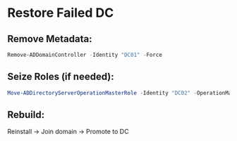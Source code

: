 # Restore Failed DC

## Remove Metadata:
```powershell
Remove-ADDomainController -Identity "DC01" -Force
```

## Seize Roles (if needed):
```powershell
Move-ADDirectoryServerOperationMasterRole -Identity "DC02" -OperationMasterRole 0,1,2,3,4
```

## Rebuild:
Reinstall → Join domain → Promote to DC